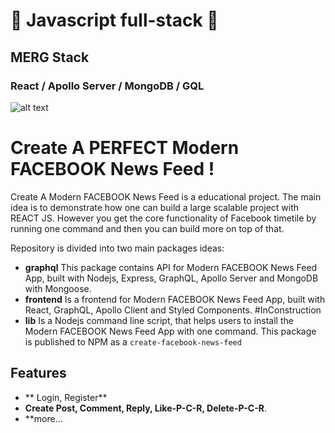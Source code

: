 # 🚀 Javascript full-stack 🚀
## MERG Stack
### React / Apollo Server / MongoDB / GQL
![alt text](https://github.com/dimer191996/facebook-news-feed/blob/main/scrnli_4_6_2021_5-35-47%20AM.png)
# Create A PERFECT Modern FACEBOOK News Feed !

Create A Modern FACEBOOK News Feed is a educational project. The main idea is to demonstrate how one can build a large scalable project with REACT JS. However you get the core functionality of Facebook timetile by running one command and then you can build more on top of that.

Repository is divided into two main packages ideas:

- **graphql** This package contains API for Modern FACEBOOK News Feed App, built with Nodejs, Express, GraphQL, Apollo Server and MongoDB with Mongoose.
- **frontend** Is a frontend for Modern FACEBOOK News Feed App, built with React, GraphQL, Apollo Client and Styled Components.
  #InConstruction
- **lib** Is a Nodejs command line script, that helps users to install the Modern FACEBOOK News Feed App with one command. This package is published to NPM as a `create-facebook-news-feed`

## Features

- ** Login, Register**
- **Create Post, Comment, Reply, Like-P-C-R, Delete-P-C-R**.
- **more...

